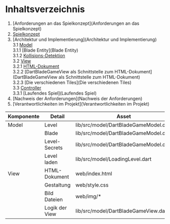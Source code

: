 # Inhaltsverzeichnis

1. [Anforderungen an das Spielkonzept](Anforderungen an das Spielkonzept)
2. [Spielkonzept](Spielkonzept)
3. [Architektur und Implementierung](Architektur und Implementierung)  
   3.1 [Model](Model)  
   3.1.1 [Blade Entity](Blade Entity)  
   3.1.2 [Kollisions-Detektion](Kollisions-Detektion)  
   3.2 [View](View)  
   3.2.1 [HTML-Dokument](HTML-Dokument)  
   3.2.2 [DartBladeGameView als Schnittstelle zum HTML-Dokument](DartBladeGameView als Schnittstelle zum HTML-Dokument)  
   3.2.3 [Die verschiedenen Tiles](Die verschiedenen Tiles)  
   3.3 [Controller](Controller)  
   3.3.1 [Laufendes Spiel](Laufendes Spiel)  
4. [Nachweis der Anforderungen](Nachweis der Anforderungen)
5. [Verantwortlichkeiten im Projekt](Verantwortlichkeiten im Projekt)

| Komponente | Detail | Asset                                 | Verantwortlichkeit | Unterstützung | Anmerkungen | 
| ---------- | ------ | ------------------------------------- | ------------------ | ------------- | ----------- |
| Model      | Level | lib/src/model/DartBladeGameModel.dart | Mario Odzga | Tore Mielck | Anmerkungen |
|            | Blade | lib/src/model/DartBladeGameModel.dart | Mario Odzga | Tore Mielck | Anmerkungen |
|            | Level-Secrets | lib/src/model/DartBladeGameModel.dart | Mario Odzga | Tore Mielck | Anmerkungen |
|            | Level laden | lib/src/model/LoadingLevel.dart | Mario Odzga | Tore Mielck | Anmerkungen |
| View       | HTML-Dokument | web/index.html | Mario Odzga | Tore Mielck | Anmerkungen |
|            | Gestaltung | web/style.css | Mario Odzga | Tore Mielck | Anmerkungen |
|            | Bild Dateien | web/img/* | Mario Odzga | Tore Mielck | Anmerkungen |
|            | Logik der View | lib/src/model/DartBladeGameView.dart | Mario Odzga | Tore Mielck | Anmerkungen |


